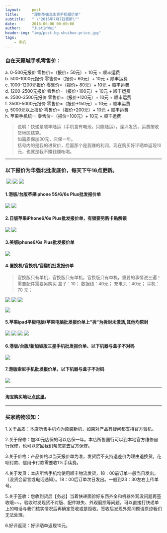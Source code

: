 ```yaml
---
layout:     post
title:      "深圳华强北水货手机报价单"
subtitle:   " \"2016年7月7日更新\""
date:       2016-06-06 00:00:00
author:     "JustinWei"
header-img: "img/post-bg-shuihuo-price.jpg"
tags:
    - 手机
---
```


### 自在天籁城手机零售价：
a. 0-500元报价		零售价=（报价+  50元）+ 10元 + 顺丰运费  
b. 500-1000元报价	零售价=（报价+  60元）+ 10元 + 顺丰运费  
c. 1000-1200元报价	零售价=（报价+  80元）+ 10元 + 顺丰运费  
d. 1200-2500元报价	零售价=（报价+100元）+ 10元 + 顺丰运费  
e. 2500-3500元报价	零售价=（报价+120元）+ 10元 + 顺丰运费  
f. 3500-5000元报价	零售价=（报价+150元）+ 10元 + 顺丰运费  
g. 5000元以上报价	零售价=（报价+200元）+ 10元 + 顺丰运费  
h. 苹果手机统一		零售价=（报价+100元）+ 10元 + 顺丰运费  

> 说明：快递是顺丰陆运（手机含有电池，只能陆运），深圳发货，运费按收货地区结算。  
> 如需质保加30元，店保一年。  
> 括号内的是我的进货价，后面那个是我赚的利润，现在购买好评晒单返现10元，也就是我不赚钱赚吆喝。


--------


### 以下报价为华强北批发底价，每天下午16点更新。
﻿
![](/img/in-post/post-bg-shuihuo-price/recommend-1.png)
![](/img/in-post/post-bg-shuihuo-price/recommend-2.png)
![](/img/in-post/post-bg-shuihuo-price/recommend-3.png)﻿

#### 1.港版/台版苹果iphone 5S/6/6s Plus批发报价单
![](/img/in-post/post-bg-shuihuo-price/1-1.hk-iphone.png)
![](/img/in-post/post-bg-shuihuo-price/1-2.hk-i-watch.png)

#### 2.日版苹果iPhone6/6s Plus批发报价单，有锁要另购卡贴解锁
![](/img/in-post/post-bg-shuihuo-price/2-1.jp-iPhone.png)
![](/img/in-post/post-bg-shuihuo-price/2-2.jp-iPhone-unlockcost.png)

#### 3.美版iphone6/6s Plus批发报价单
![](/img/in-post/post-bg-shuihuo-price/3.us-iPhone.png)

#### 4.置换机/官换机/官翻机批发报价单
> 官换版只有单机，官换版只有单机，官换版只有单机，重要的事情说三遍！  
> 需要配件需要另购买 盒子：10； 数据线：40元；  充电头：40元； 耳机：70 元；

![](/img/in-post/post-bg-shuihuo-price/4-1.official_replacement-iPhone.png)
![](/img/in-post/post-bg-shuihuo-price/4-2.cn-official_replacement-iPhone.png)
![](/img/in-post/post-bg-shuihuo-price/4-3.official_turning_machine-iPhone.png)

![](/img/in-post/post-bg-shuihuo-price/network-iPhone.png)

#### 5.苹果ipad平板电脑/苹果电脑批发报价单上"拆"为拆封未激活,其他均原封
![](/img/in-post/post-bg-shuihuo-price/5-1.ipad-1.png)
![](/img/in-post/post-bg-shuihuo-price/5-2.ipad-2.png)
![](/img/in-post/post-bg-shuihuo-price/5-3.mac.png)
![](/img/in-post/post-bg-shuihuo-price/5-4.ipod.png)

#### 6.港版/台版/新加坡版三星手机批发报价单、以下机器与盒子不对码
![](/img/in-post/post-bg-shuihuo-price/6.samsung.png)

#### 7.港版索尼手机批发报价单，以下机器与盒子不对码
![](/img/in-post/post-bg-shuihuo-price/7.sony.png)


--------


#### 淘宝购买地址[点这里](https://item.taobao.com/item.htm?id=535369074749 "淘宝下单")。


--------


### 买家购物须知：

  1.关于品质：本店所售手机均为原装新机，如果对产品有疑问都支持官方验机。

  2.关于保修：加30元店保的可以店保一年。本店所售国行可以到本地官方维修自行保修，也可以寄回我们帮您拿去官方保修。

  3.关于价格：产品价格以当天报价单为准，发货后不支持退差价为理由退换货。花呗付款、信用卡付款需要收1%手续费。

  4.关于发货：本店所售手机均使用顺丰物流发货，18：00前订单一般当日发出，（没货会留言或电话通知）。18：00后订单次日发出。一般到23：30左右上传单号。

  5.关于签收：您收到货后【务必】当着快递面验好东西齐全和机器外观没问题再签收哦~~，验收时发现货不对版、配件缺失、外观磨损等问题，可以直接打快递单上的电话与我们核实情况后再确定签收或是拒收。签收后发现外观问题请原谅我们无法处理。

  6.好评返现：好评晒单返现10元。



